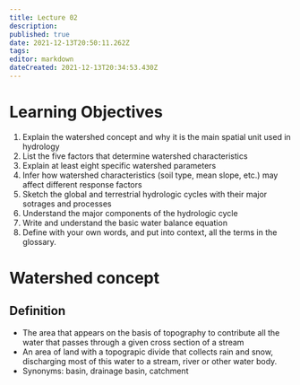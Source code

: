 ```yaml
---
title: Lecture 02
description: 
published: true
date: 2021-12-13T20:50:11.262Z
tags: 
editor: markdown
dateCreated: 2021-12-13T20:34:53.430Z
---
```


# Learning Objectives
1. Explain the watershed concept and why it is the main spatial unit used in hydrology
2. List the five factors that determine watershed characteristics
3. Explain at least eight specific watershed parameters
4. Infer how watershed characteristics (soil type, mean slope, etc.) may affect different response factors
5. Sketch the global and terrestrial hydrologic cycles with their major sotrages and processes
6. Understand the major components of the hydrologic cycle
7. Write and understand the basic water balance equation
8. Define with your own words, and put into context, all the terms in the glossary.

# Watershed concept
## Definition
* The area that appears on the basis of topography to contribute all the water that passes through a given cross section of a stream
* An area of land with a topograpic divide that collects rain and snow, discharging most of this water to a stream, river or other water body.
* Synonyms: basin, drainage basin, catchment